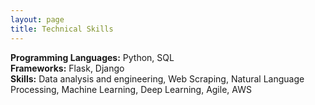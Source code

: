 ```yaml
---
layout: page
title: Technical Skills
---
```


**Programming Languages:** Python, SQL	<br/>
**Frameworks:** Flask, Django <br/>
**Skills:** Data analysis and engineering, Web Scraping, Natural Language Processing, Machine Learning, Deep Learning, Agile, AWS <br/>
